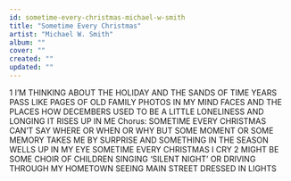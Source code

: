 ```yaml
---
id: sometime-every-christmas-michael-w-smith
title: "Sometime Every Christmas"
artist: "Michael W. Smith"
album: ""
cover: ""
created: ""
updated: ""
---
```


1 I’M THINKING ABOUT THE HOLIDAY
AND THE SANDS OF TIME
YEARS PASS LIKE PAGES OF OLD FAMILY
PHOTOS IN MY MIND
FACES AND THE PLACES
HOW DECEMBERS USED TO BE
A LITTLE LONELINESS AND LONGING
IT RISES UP IN ME
Chorus:
SOMETIME EVERY CHRISTMAS
CAN’T SAY WHERE OR WHEN OR WHY
BUT SOME MOMENT OR SOME MEMORY
TAKES ME BY SURPRISE
AND SOMETHING IN THE SEASON
WELLS UP IN MY EYE
SOMETIME EVERY CHRISTMAS
I CRY
2 MIGHT BE SOME CHOIR OF CHILDREN
SINGING ‘SILENT NIGHT’
OR DRIVING THROUGH MY HOMETOWN SEEING
MAIN STREET DRESSED IN LIGHTS